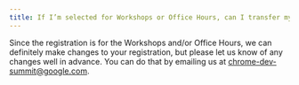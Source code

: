 ```yaml
---
title: If I’m selected for Workshops or Office Hours, can I transfer my spot to someone else?
---
```


Since the registration is for the Workshops and/or Office Hours, we can definitely make changes to your registration, but please let us know of any changes well in advance. You can do that by emailing us at [chrome-dev-summit@google.com](mailto:chrome-dev-summit@google.com).
